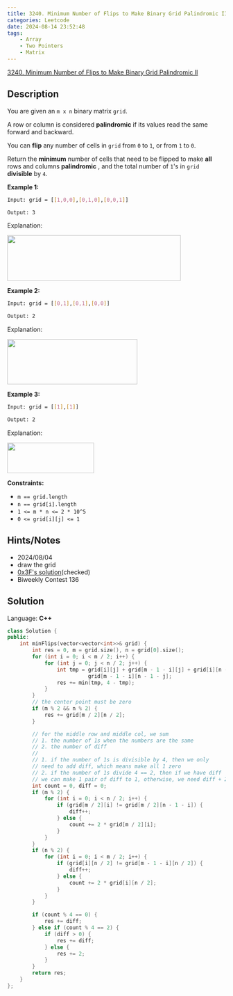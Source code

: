 ```yaml
---
title: 3240. Minimum Number of Flips to Make Binary Grid Palindromic II
categories: Leetcode
date: 2024-08-14 23:52:48
tags:
    - Array
    - Two Pointers
    - Matrix
---
```


[3240. Minimum Number of Flips to Make Binary Grid Palindromic II](https://leetcode.com/problems/minimum-number-of-flips-to-make-binary-grid-palindromic-ii/description/)

## Description

You are given an `m x n` binary matrix `grid`.

A row or column is considered **palindromic**  if its values read the same forward and backward.

You can **flip**  any number of cells in `grid` from `0` to `1`, or from `1` to `0`.

Return the **minimum**  number of cells that need to be flipped to make **all**  rows and columns **palindromic** , and the total number of `1`'s in `grid` **divisible**  by `4`.

**Example 1:**

```bash
Input: grid = [[1,0,0],[0,1,0],[0,0,1]]

Output: 3
```

Explanation:

<img src="https://assets.leetcode.com/uploads/2024/08/01/image.png" style="width: 400px; height: 105px;">

**Example 2:**

```bash
Input: grid = [[0,1],[0,1],[0,0]]

Output: 2
```

Explanation:

<img alt="" src="https://assets.leetcode.com/uploads/2024/07/08/screenshot-from-2024-07-09-01-37-48.png" style="width: 300px; height: 104px;">

**Example 3:**

```bash
Input: grid = [[1],[1]]

Output: 2
```

Explanation:

<img alt="" src="https://assets.leetcode.com/uploads/2024/08/01/screenshot-from-2024-08-01-23-05-26.png" style="width: 200px; height: 70px;">

**Constraints:**

- `m == grid.length`
- `n == grid[i].length`
- `1 <= m * n <= 2 * 10^5`
- `0 <= grid[i][j] <= 1`

## Hints/Notes

- 2024/08/04
- draw the grid
- [0x3F's solution](https://leetcode.cn/problems/minimum-number-of-flips-to-make-binary-grid-palindromic-ii/solutions/2868238/fen-lei-tao-lun-pythonjavacgo-by-endless-jl6a/)(checked)
- Biweekly Contest 136

## Solution

Language: **C++**

```C++
class Solution {
public:
    int minFlips(vector<vector<int>>& grid) {
        int res = 0, m = grid.size(), n = grid[0].size();
        for (int i = 0; i < m / 2; i++) {
            for (int j = 0; j < n / 2; j++) {
                int tmp = grid[i][j] + grid[m - 1 - i][j] + grid[i][n - 1 - j] +
                          grid[m - 1 - i][n - 1 - j];
                res += min(tmp, 4 - tmp);
            }
        }
        // the center point must be zero
        if (m % 2 && n % 2) {
            res += grid[m / 2][n / 2];
        }

        // for the middle row and middle col, we sum
        // 1. the number of 1s when the numbers are the same
        // 2. the number of diff
        //
        // 1. if the number of 1s is divisible by 4, then we only
        // need to add diff, which means make all 1 zero
        // 2. if the number of 1s divide 4 == 2, then if we have diff
        // we can make 1 pair of diff to 1, otherwise, we need diff + 2
        int count = 0, diff = 0;
        if (m % 2) {
            for (int i = 0; i < n / 2; i++) {
                if (grid[m / 2][i] != grid[m / 2][n - 1 - i]) {
                    diff++;
                } else {
                    count += 2 * grid[m / 2][i];
                }
            }
        }
        if (n % 2) {
            for (int i = 0; i < m / 2; i++) {
                if (grid[i][n / 2] != grid[m - 1 - i][n / 2]) {
                    diff++;
                } else {
                    count += 2 * grid[i][n / 2];
                }
            }
        }

        if (count % 4 == 0) {
            res += diff;
        } else if (count % 4 == 2) {
            if (diff > 0) {
                res += diff;
            } else {
                res += 2;
            }
        }
        return res;
    }
};
```

